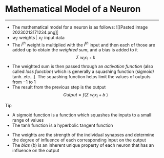 # Mathematical Model of a Neuron
---
- The mathematical model for a neuron is as follows: ![[Pasted image 20230213171234.png]]
- $w_i$: weights | $x_i$: input data 
- The $i^{th}$ weight is multiplied with the $i^{th}$ input and then each of those are added up to obtain the *weighted sum*, and a bias is added to it $$\Sigma\ {w_{i}x_{i}} + b$$
- The weighted sum is then passed through an *activation function* (also called *loss function*) which is generally a squashing function (sigmoid/ tanh..etc...). The squashing function helps limit the values of outputs from $-1$ to $1$
- The result from the previous step is the output $$Output = f\bigg(\Sigma\ w_{i}x_{i}+b
	\ \bigg)$$
> [!tip]
> - A sigmoid function is a function which squashes the inputs to a small range of values
> - The tanh function is a hyperbolic tangent function
- The weights are the strength of the individual synapses and determine the degree of influence of each corresponding input on the output
- The *bias* ($b$) is an inherent unique property of each neuron that has an influence on the output